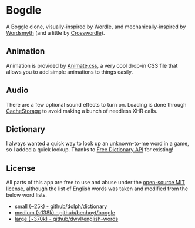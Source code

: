# Bogdle

A Boggle clone, visually-inspired by [Wordle](https://nytimes.com/games/wordle), and mechanically-inspired by [Wordsmyth](https://apps.apple.com/us/app/wordsmyth-a-daily-word-game/id1534959553) (and a little by [Crosswordle](https://crosswordle.vercel.app)).

## Animation

Animation is provided by [Animate.css](https://animate.style), a very cool drop-in CSS file that allows you to add simple animations to things easily.

## Audio

There are a few optional sound effects to turn on. Loading is done through [CacheStorage](https://developer.mozilla.org/en-US/docs/Web/API/CacheStorage) to avoid making a bunch of needless XHR calls.

## Dictionary

I always wanted a quick way to look up an unknown-to-me word in a game, so I added a quick lookup. Thanks to [Free Dictionary API](https://api.dictionaryapi.dev) for existing!

## License

All parts of this app are free to use and abuse under the [open-source MIT license](LICENSE.md), although the list of English words was taken and modified from the below word lists.

* [small (~25k) - github/dolph/dictionary](https://raw.githubusercontent.com/dolph/dictionary/master/popular.txt)
* [medium (~138k) - github/benhoyt/boggle](https://raw.githubusercontent.com/benhoyt/boggle/master/word-list.txt)
* [large (~370k) - github/dwyl/english-words](https://raw.githubusercontent.com/dwyl/english-words/master/words_alpha.txt)
